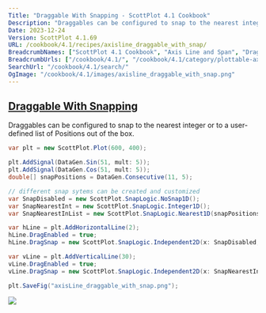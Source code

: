 ```yaml
---
Title: "Draggable With Snapping - ScottPlot 4.1 Cookbook"
Description: "Draggables can be configured to snap to the nearest integer or to a user-defined list of Positions out of the box."
Date: 2023-12-24
Version: ScottPlot 4.1.69
URL: /cookbook/4.1/recipes/axisline_draggable_with_snap/
BreadcrumbNames: ["ScottPlot 4.1 Cookbook", "Axis Line and Span", "Draggable With Snapping"]
BreadcrumbUrls: ["/cookbook/4.1/", "/cookbook/4.1/category/plottable-axis-line-and-span", "/cookbook/4.1/recipes/axisline_draggable_with_snap/"]
SearchUrl: "/cookbook/4.1/search/"
OgImage: "/cookbook/4.1/images/axisline_draggable_with_snap.png"
---
```


<h2><a id='draggable-with-snapping' href='/cookbook/4.1/recipes/axisline_draggable_with_snap/'>Draggable With Snapping</a></h2>

Draggables can be configured to snap to the nearest integer or to a user-defined list of Positions out of the box.

```cs
var plt = new ScottPlot.Plot(600, 400);

plt.AddSignal(DataGen.Sin(51, mult: 5));
plt.AddSignal(DataGen.Cos(51, mult: 5));
double[] snapPositions = DataGen.Consecutive(11, 5);

// different snap sytems can be created and customized 
var SnapDisabled = new ScottPlot.SnapLogic.NoSnap1D();
var SnapNearestInt = new ScottPlot.SnapLogic.Integer1D();
var SnapNearestInList = new ScottPlot.SnapLogic.Nearest1D(snapPositions);

var hLine = plt.AddHorizontalLine(2);
hLine.DragEnabled = true;
hLine.DragSnap = new ScottPlot.SnapLogic.Independent2D(x: SnapDisabled, y: SnapNearestInt);

var vLine = plt.AddVerticalLine(30);
vLine.DragEnabled = true;
vLine.DragSnap = new ScottPlot.SnapLogic.Independent2D(x: SnapNearestInList, y: SnapDisabled);

plt.SaveFig("axisLine_draggable_with_snap.png");
```

<img src='../../images/axisline_draggable_with_snap.png' class='d-block mx-auto my-5' />


